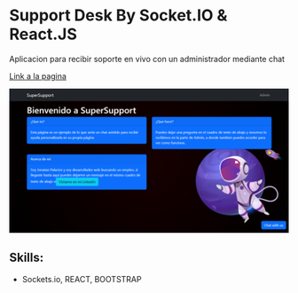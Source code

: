 # Support Desk By Socket.IO & React.JS

Aplicacion para recibir soporte en vivo con un administrador mediante chat

<a href="https://super-support.herokuapp.com/">Link a la pagina</a>

<img src="https://github.com/YonPalac1/YonPalac1/blob/main/src/assets/img/projects/project6/support.png?raw=true"></img>


## Skills:
- Sockets.io, REACT, BOOTSTRAP
